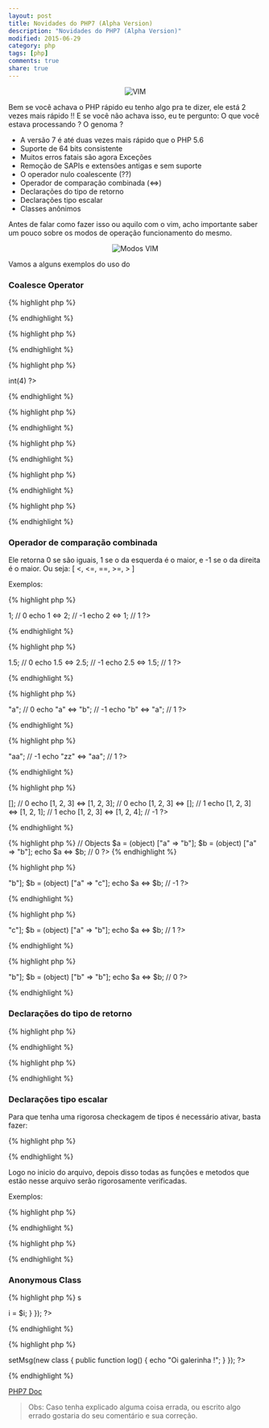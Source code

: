 ```yaml
---
layout: post
title: Novidades do PHP7 (Alpha Version)
description: "Novidades do PHP7 (Alpha Version)"
modified: 2015-06-29
category: php
tags: [php]
comments: true
share: true
---
```


<p style="text-align: center;">
  <img src="{{site.baseurl}}/img/posts/php7-is-coming" alt="VIM">
</p>

Bem se você achava o PHP rápido eu tenho algo pra te dizer, ele está 2 vezes mais rápido !!
E se você não achava isso, eu te pergunto: 
O que você estava processando ? 
O genoma ? 



- A versão 7 é até duas vezes mais rápido que o PHP 5.6
- Suporte de 64 bits consistente
- Muitos erros fatais são agora Exceções
- Remoção de SAPIs e extensões antigas e sem suporte
- O operador nulo coalescente (??)
- Operador de comparação combinada (<=>)
- Declarações do tipo de retorno
- Declarações tipo escalar
- Classes anônimos


Antes de falar como fazer isso ou aquilo com o vim, acho importante saber um pouco sobre os modos de operação funcionamento do mesmo.

<p style="text-align: center;">
  <img src="{{site.baseurl}}/img/posts/modes_vim_gif.gif" alt="Modos VIM">
</p>


Vamos a alguns exemplos do uso do 

### Coalesce Operator

{% highlight php %}
<?php
echo false ?? 'B'; // B
?>
{% endhighlight %}

{% highlight php %}
<?php
echo null ?? 'B'; // B
?>
{% endhighlight %}

{% highlight php %}
<?php
var_dump(2 ?? 3 ? 4 : 5);      // (2 ?? 3) ? 4 : 5        => int(4)
?>
{% endhighlight %}

{% highlight php %}
<?php
$x1 = NULL;
$x2 = NULL;
$x3 = 3;
var_dump($x1 ?? $x2 ?? $x3); // int(3)
?>
{% endhighlight %}

{% highlight php %}
<?php
var_dump(0 || 2 ?? 3 ? 4 : 5); // int(4)
?>
{% endhighlight %}

{% highlight php %}
<?php
function bla() {
    echo "Testando";
}
?>
{% endhighlight %}

{% highlight php %}
<?php
var_dump(true ?? bla()); // bool(true)
?>
{% endhighlight %}



### Operador de comparação combinada 

Ele retorna 0 se são iguais, 1 se o da esquerda é o maior, e -1 se o da direita é o maior. 
Ou seja: [ <, <=, ==, >=, > ]

Exemplos:

{% highlight php %} 
<?php
// Integers
echo 1 <=> 1; // 0
echo 1 <=> 2; // -1
echo 2 <=> 1; // 1
?>
{% endhighlight %}

{% highlight php %} 
<?php
// Floats
echo 1.5 <=> 1.5; // 0
echo 1.5 <=> 2.5; // -1
echo 2.5 <=> 1.5; // 1
?>
{% endhighlight %}

{% highlight php %} 
<?php
// Strings
echo "a" <=> "a"; // 0
echo "a" <=> "b"; // -1
echo "b" <=> "a"; // 1
?>
{% endhighlight %}

{% highlight php %} 
<?php
echo "a" <=> "aa"; // -1
echo "zz" <=> "aa"; // 1
?>
{% endhighlight %}

{% highlight php %} 
<?php
// Arrays
echo [] <=> []; // 0
echo [1, 2, 3] <=> [1, 2, 3]; // 0
echo [1, 2, 3] <=> []; // 1
echo [1, 2, 3] <=> [1, 2, 1]; // 1
echo [1, 2, 3] <=> [1, 2, 4]; // -1
?>
{% endhighlight %}

{% highlight php %} 
// Objects
$a = (object) ["a" => "b"]; 
$b = (object) ["a" => "b"]; 
echo $a <=> $b; // 0
?>
{% endhighlight %}

{% highlight php %} 
<?php
$a = (object) ["a" => "b"]; 
$b = (object) ["a" => "c"]; 
echo $a <=> $b; // -1
?>
{% endhighlight %}

{% highlight php %}
<?php
$a = (object) ["a" => "c"]; 
$b = (object) ["a" => "b"]; 
echo $a <=> $b; // 1
?>
{% endhighlight %}

{% highlight php %}
<?php
// only values are compared
$a = (object) ["a" => "b"]; 
$b = (object) ["b" => "b"]; 
echo $a <=> $b; // 0
?>
{% endhighlight %}



### Declarações do tipo de retorno

{% highlight php %}
<?php
function get_config(): array {
    return 42;
}
get_config();
?>
{% endhighlight %}

{% highlight php %}
<?php
function answer(): int {
    return 42;
}
answer();
?>
{% endhighlight %}



### Declarações tipo escalar

Para que tenha uma rigorosa checkagem de tipos é necessário ativar, basta fazer:

{% highlight php %}
<?php
declare(strict_types=1);
?>
{% endhighlight %}

Logo no inicio do arquivo, depois disso todas as funções e metodos que estão nesse arquivo serão rigorosamente verificadas.


Exemplos:

{% highlight php %} 
<?php
function soma(float $a, float $b) {
    return $a + $b;
} 
soma(1, 2); // float(3)
soma(1.1, 2.2); // float(3.3)
soma("1", "2"); // Erro - a non well formed numeric value encountered 
?>
{% endhighlight %}

{% highlight php %} 
<?php
function soma(int $a, int $b) {
    return $a + $b;
} 
soma(10, 20); // float(30)
soma("1", "2"); // Erro - Argument 1 passed to soma() must be of the type integer, string given
?>
{% endhighlight %}



### Anonymous Class

{% highlight php %} s
<?php
var_dump(new class($i) {
		    public function __construct($i) {
		        $this->i = $i;
		    }
		});
?>
{% endhighlight %}


{% highlight php %}
<?php
$bla->setMsg(new class {
				  public function log() {
				    echo "Oi galerinha !";
				  }
				});
?>
{% endhighlight %}


[PHP7 Doc](https://wiki.php.net/rfc#php_70)


> Obs: Caso tenha explicado alguma coisa errada, ou escrito algo errado gostaria do seu comentário e sua correção.
